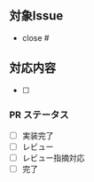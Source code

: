 ## 対象Issue
* close #

## 対応内容
 - [ ]

### PR ステータス
 - [ ] 実装完了
 - [ ] レビュー
 - [ ] レビュー指摘対応
 - [ ] 完了
